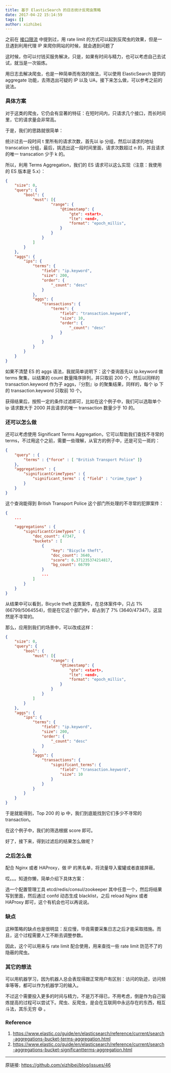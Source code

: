 ```yaml
---
title: 基于 ElasticSearch 的日志统计反爬虫策略
date: 2017-04-22 15:14:59
tags: []
author: xizhibei
---
```

之前在 [接口限流](https://github.com/xizhibei/blog/issues/29) 中提到过，用 rate limit 的方式可以起到反爬虫的效果，但是一旦遇到利用代理 IP 来爬你网站的时候，就会遇到问题了

这时候，你可以付钱买服务解决，只是，如果有时间与精力，也可以考虑自己去试试，就当是一次锻炼。

用日志去解决爬虫，也是一种简单而有效的做法，可以使用 ElasticSearch 提供的 aggregate 功能，去筛选出可疑的 IP 以及 UA，接下来怎么做，可以参考之前的说法。

### 具体方案
对于这类的爬虫，它仍会有显著的特征：在短时间内，只请求几个接口，而长时间里，它的请求量会非常高。

于是，我们的思路就很简单：

统计过去一段时间 t 里所有的请求次数，首先以 ip 分组，然后以请求的地址 transcation 分组，最后，挑选出这一段时间里面，请求次数超过 n 的，并且请求的唯一 transcation 少于 k 的。

所以，利用 Terms Aggregation，我们的 ES 请求可以这么实现（注意：我使用的 ES 版本是 5.x）：

```json
{
    "size": 0,
    "query": {
        "bool": {
            "must": [{
                    "range": {
                        "@timestamp": {
                            "gte": <start>,
                            "lte": <end>,
                            "format": "epoch_millis",
                        }
                    }
                }
            ]
        }
    },
    "aggs": {
        "ips": {
            "terms": {
                "field": "ip.keyword",
                "size": 200,
                "order": {
                    "_count": "desc"
                }
            },
            "aggs": {
                "transactions": {
                    "terms": {
                        "field": "transaction.keyword",
                        "size": 10,
                        "order": {
                            "_count": "desc"
                        }
                    }
                }
            }
        }
    }
}
```

如果不清楚 ES 的 aggs 语法，我就简单说明下：这个查询首先以 ip.keyword 做 terms 聚集，以结果的 count 数量降序排列，并只取前 200 个，然后以同样的 transaction.keyword 作为子 aggs，『分割』ip 的聚集结果，同样的，每个 ip 下的 transaction.keyword 只取前 10 个。

获得结果后，按照一定的条件过滤即可，比如在这个例子中，我们可以选取单个 ip 请求数大于 2000 并且请求的唯一 transaction 数量少于 10 的。

### 还可以怎么做
还可以考虑使用 Significant Terms Aggregation，它可以帮助我们查找不寻常的 terms，不过用这个之前，需要一些理解，从官方的例子中，还是可见一斑的：

```json
{
    "query" : {
        "terms" : {"force" : [ "British Transport Police" ]}
    },
    "aggregations" : {
        "significantCrimeTypes" : {
            "significant_terms" : { "field" : "crime_type" }
        }
    }
}
```

这个查询能得到 British Transport Police 这个部门所处理的不寻常的犯罪案件：

```json
{
    ...

    "aggregations" : {
        "significantCrimeTypes" : {
            "doc_count": 47347,
            "buckets" : [
                {
                    "key": "Bicycle theft",
                    "doc_count": 3640,
                    "score": 0.371235374214817,
                    "bg_count": 66799
                }
                ...
            ]
        }
    }
}
```

从结果中可以看到，Bicycle theft 这类案件，在总体案件中，只占 1% (66799/5064554)，但是在它这个部门中，却占到了 7% (3640/47347)，这显然是不寻常的。

那么，应用到我们的场景中，可以改成这样：

```json
{
    "size": 0,
    "query": {
        "bool": {
            "must": [{
                    "range": {
                        "@timestamp": {
                            "gte": <start>,
                            "lte": <end>,
                            "format": "epoch_millis",
                        }
                    }
                }
            ]
        }
    },
    "aggs": {
        "ips": {
            "terms": {
                "field": "ip.keyword",
                "size": 200,
                "order": {
                    "_count": "desc"
                }
            },
            "aggs": {
                "transactions": {
                    "significant_terms": {
                        "field": "transaction.keyword",
                        "size": 10
                    }
                }
            }
        }
    }
}
```

于是就能得到，Top 200 的 ip 中，我们到底能找到它们多少不寻常的 transaction。

在这个例子中，我们的筛选根据 score 即可。

好了，接下来，得到过滤后的结果怎么做呢？

### 之后怎么做

配合 Nginx 或者 HAProxy，做 IP 的黑名单，将流量导入蜜罐或者直接屏蔽。

哎。。。知道你懒，简单介绍下具体方案：

选一个配置管理工具 etcd/redis/consul/zookeeper 其中任意一个，然后将结果写到里面，然后通过 confd 动态生成 blacklist，之后 reload Nginx 或者 HAProxy 即可，这个有机会也可以再说说。

### 缺点
这种策略的缺点也是很明显：反应慢，毕竟需要采集日志之后才能采取措施。而且，这个过程需要人工不断去调整参数。

因此，这个可以用来与 rate limit 配合使用，用来查找一些 rate limit 防范不了的隐蔽的爬虫。

### 其它的想法
可以用机器学习，因为机器人总会表现得跟正常用户有区别：访问的轨迹，访问频率等等，都可以作为机器学习的输入。

不过这个需要投入更多的时间与精力，不是万不得已，不用考虑，倒是作为自己锻炼提高的过程可以尝试下。爬虫、反爬虫，是会在互联网中永远存在的东西，相互斗法，其乐无穷 😄 。

### Reference
1. https://www.elastic.co/guide/en/elasticsearch/reference/current/search-aggregations-bucket-terms-aggregation.html
2. https://www.elastic.co/guide/en/elasticsearch/reference/current/search-aggregations-bucket-significantterms-aggregation.html


***
原链接: https://github.com/xizhibei/blog/issues/46
